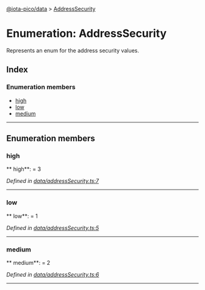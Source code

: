 [@iota-pico/data](../README.md) > [AddressSecurity](../enums/addresssecurity.md)

# Enumeration: AddressSecurity

Represents an enum for the address security values.

## Index

### Enumeration members

* [high](addresssecurity.md#high)
* [low](addresssecurity.md#low)
* [medium](addresssecurity.md#medium)

---

## Enumeration members

<a id="high"></a>

###  high

** high**:    = 3

*Defined in [data/addressSecurity.ts:7](https://github.com/iota-pico/data/blob/e43ea32/src/data/addressSecurity.ts#L7)*

___

<a id="low"></a>

###  low

** low**:    = 1

*Defined in [data/addressSecurity.ts:5](https://github.com/iota-pico/data/blob/e43ea32/src/data/addressSecurity.ts#L5)*

___

<a id="medium"></a>

###  medium

** medium**:    = 2

*Defined in [data/addressSecurity.ts:6](https://github.com/iota-pico/data/blob/e43ea32/src/data/addressSecurity.ts#L6)*

___

